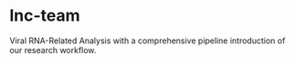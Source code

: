 # lnc-team
Viral RNA-Related Analysis with a comprehensive pipeline introduction of our research workflow.



